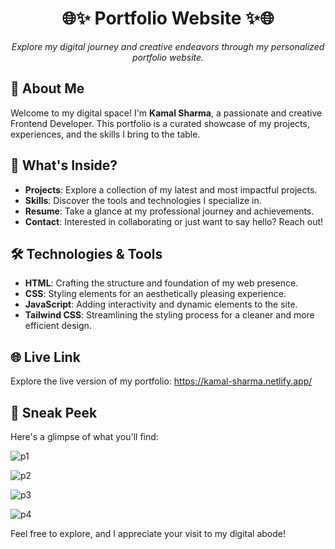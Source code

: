 <h1 align="center">
   🌐✨ Portfolio Website ✨🌐
</h1>

<p align="center">
  <em>Explore my digital journey and creative endeavors through my personalized portfolio website.</em>
</p>

## 🌟 About Me

Welcome to my digital space! I'm **Kamal Sharma**, a passionate and creative Frontend Developer. This portfolio is a curated showcase of my projects, experiences, and the skills I bring to the table.

## 🚀 What's Inside?

- **Projects**: Explore a collection of my latest and most impactful projects.
- **Skills**: Discover the tools and technologies I specialize in.
- **Resume**: Take a glance at my professional journey and achievements.
- **Contact**: Interested in collaborating or just want to say hello? Reach out!

## 🛠️ Technologies & Tools

- **HTML**: Crafting the structure and foundation of my web presence.
- **CSS**: Styling elements for an aesthetically pleasing experience.
- **JavaScript**: Adding interactivity and dynamic elements to the site.
- **Tailwind CSS**: Streamlining the styling process for a cleaner and more efficient design.

## 🌐 Live Link

Explore the live version of my portfolio: https://kamal-sharma.netlify.app/


## 📸 Sneak Peek

Here's a glimpse of what you'll find:

![p1](https://github.com/Kamu08/Portfolio_web/assets/87929852/8ae32e32-f7da-4a12-ab57-db4f3361b08f)


![p2](https://github.com/Kamu08/Portfolio_web/assets/87929852/a7a20637-420b-4cbd-8ab2-8fdc8017ac9c)


![p3](https://github.com/Kamu08/Portfolio_web/assets/87929852/6549d896-c8ee-42c4-98f4-e5f43601b3b6)


![p4](https://github.com/Kamu08/Portfolio_web/assets/87929852/867c8e04-f858-47ea-889d-03ee54f59621)


Feel free to explore, and I appreciate your visit to my digital abode!
